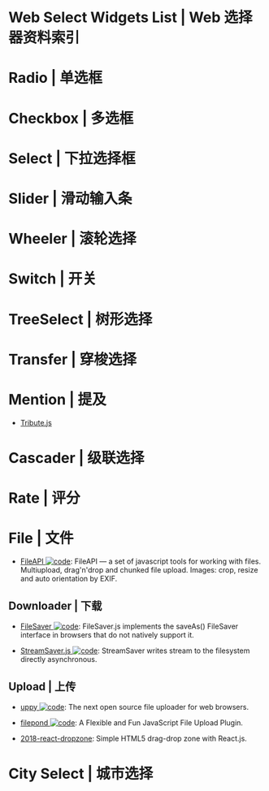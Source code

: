 # Web Select Widgets List | Web 选择器资料索引

# Radio | 单选框

# Checkbox | 多选框

# Select | 下拉选择框

# Slider | 滑动输入条

# Wheeler | 滚轮选择

# Switch | 开关

# TreeSelect | 树形选择

# Transfer | 穿梭选择

# Mention | 提及

- [Tribute.js](http://zurb.com/article/1435/tribute-js-a-new-lightweight-and-easy-to-)

# Cascader | 级联选择

# Rate | 评分

# File | 文件

- [FileAPI ![code](https://martrix-usa.oss-accelerate.aliyuncs.com/logo/code.svg)](https://github.com/mailru/FileAPI): FileAPI — a set of javascript tools for working with files. Multiupload, drag'n'drop and chunked file upload. Images: crop, resize and auto orientation by EXIF.

## Downloader | 下载

- [FileSaver ![code](https://martrix-usa.oss-accelerate.aliyuncs.com/logo/code.svg)](https://github.com/eligrey/FileSaver.js): FileSaver.js implements the saveAs() FileSaver interface in browsers that do not natively support it.

- [StreamSaver.js ![code](https://martrix-usa.oss-accelerate.aliyuncs.com/logo/code.svg)](https://github.com/jimmywarting/StreamSaver.js): StreamSaver writes stream to the filesystem directly asynchronous.

## Upload | 上传

- [uppy ![code](https://martrix-usa.oss-accelerate.aliyuncs.com/logo/code.svg)](https://parg.co/UMk): The next open source file uploader for web browsers.

- [filepond ![code](https://martrix-usa.oss-accelerate.aliyuncs.com/logo/code.svg)](https://github.com/pqina/filepond):
  A Flexible and Fun JavaScript File Upload Plugin.

- [2018-react-dropzone](https://github.com/react-dropzone/react-dropzone): Simple HTML5 drag-drop zone with React.js.

# City Select | 城市选择
